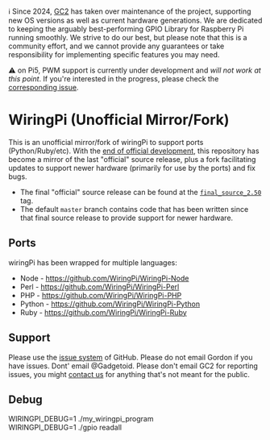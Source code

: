 ℹ️ Since 2024, [GC2](https://github.com/GrazerComputerClub) has taken over maintenance of the project, supporting new OS versions as well as current hardware generations. We are dedicated to keeping the arguably best-performing GPIO Library for Raspberry Pi running smoothly. We strive to do our best, but please note that this is a community effort, and we cannot provide any guarantees or take responsibility for implementing specific features you may need.

⚠️ on Pi5, PWM support is currently under development and _will not work at this point_. If you're interested in the progress, please check the [corresponding issue](https://github.com/GrazerComputerClub/WiringPi/issues/21).
 
WiringPi (Unofficial Mirror/Fork)
=================================

This is an unofficial mirror/fork of wiringPi to support ports (Python/Ruby/etc).  With the
[end of official development](https://web.archive.org/web/20220405225008/http://wiringpi.com/wiringpi-deprecated/), this repository
has become a mirror of the last "official" source release, plus a fork facilitating updates
to support newer hardware (primarily for use by the ports) and fix bugs.

  * The final "official" source release can be found at the
    [`final_source_2.50`](https://github.com/WiringPi/WiringPi/tree/final_official_2.50) tag.
  * The default `master` branch contains code that has been written since that final source
    release to provide support for newer hardware.

Ports
-----

wiringPi has been wrapped for multiple languages:

* Node - https://github.com/WiringPi/WiringPi-Node
* Perl - https://github.com/WiringPi/WiringPi-Perl
* PHP - https://github.com/WiringPi/WiringPi-PHP
* Python - https://github.com/WiringPi/WiringPi-Python
* Ruby - https://github.com/WiringPi/WiringPi-Ruby

Support
-------

Please use the [issue system](https://github.com/WiringPi/WiringPi/issues) of GitHub.
Please do not email Gordon if you have issues.
Dont' email @Gadgetoid.
Please don't email GC2 for reporting issues, you might [contact us](wiringpi@gc2.at) for anything that's not meant for the public.

Debug
-------

WIRINGPI_DEBUG=1 ./my_wiringpi_program  
WIRINGPI_DEBUG=1 ./gpio readall
